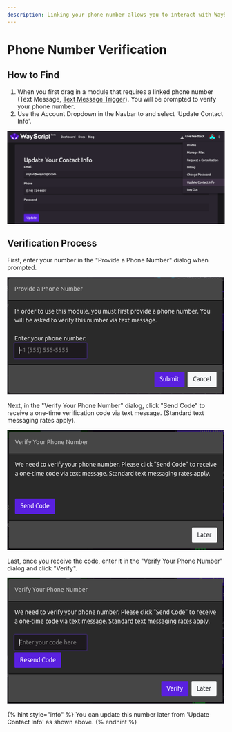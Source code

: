 ```yaml
---
description: Linking your phone number allows you to interact with WayScript via text.
---
```


# Phone Number Verification

## How to Find

1. When you first drag in a module that requires a linked phone number \(Text Message, [Text Message Trigger](../components/triggers/text-message-trigger.md)\). You will be prompted to verify your phone number. 
2. Use the Account Dropdown in the Navbar to and select 'Update Contact Info'.

![](../.gitbook/assets/screen-shot-2019-07-15-at-3.45.08-pm.png)

## Verification Process

First, enter your number in the "Provide a Phone Number" dialog when prompted.

![](../.gitbook/assets/screen-shot-2019-07-15-at-3.52.17-pm.png)



Next, in the "Verify Your Phone Number" dialog, click "Send Code" to receive a one-time verification code via text message. \(Standard text messaging rates apply\).

![](../.gitbook/assets/screen-shot-2019-07-15-at-3.54.35-pm.png)

Last, once you receive the code, enter it in the "Verify Your Phone Number" dialog and click "Verify".

![](../.gitbook/assets/screen-shot-2019-07-15-at-3.59.06-pm.png)

{% hint style="info" %}
You can update this number later from 'Update Contact Info' as shown above.
{% endhint %}

